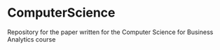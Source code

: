 # ComputerScience
Repository for the paper written for the Computer Science for Business Analytics course
